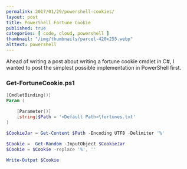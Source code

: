 ```yaml
---
permalink: 2017/01/29/powershell-cookies/
layout: post
title: PowerShell Fortune Cookie
published: true
categories: [ code, cloud, powershell ]
thumbnail: "/img/thumbnails/parcel-420x255.webp"
alttext: powershell
---
```


Ahead of writing a post about writing a fortune cookie cmdlet in C#, I wanted to 
post the simplest possible implementation in PowerShell first.

### Get-FortuneCookie.ps1

```powershell
[CmdletBinding()]
Param (

    [Parameter()]
    [string]$Path = '<Default Path>\fortunes.txt'
)

$CookieJar = Get-Content $Path -Encoding UTF8 -Delimiter '%'
    
$Cookie =  Get-Random -InputObject $CookieJar
$Cookie = $Cookie -replace '%', ''

Write-Output $Cookie
```
